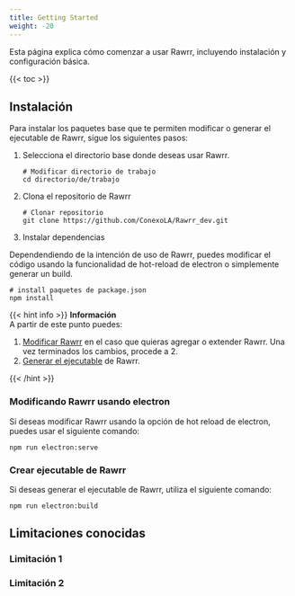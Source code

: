 ```yaml
---
title: Getting Started
weight: -20
---
```


Esta página explica cómo comenzar a usar Rawrr, incluyendo instalación y configuración básica.

<!--more-->

{{< toc >}}

## Instalación

Para instalar los paquetes base que te permiten modificar o generar el ejecutable de Rawrr, sigue los siguientes pasos:

1. Selecciona el directorio base donde deseas usar Rawrr.
   
   ```Shell
   # Modificar directorio de trabajo
   cd directorio/de/trabajo
   ```

1. Clona el repositorio de Rawrr

   ```Shell
   # Clonar repositorio
   git clone https://github.com/ConexoLA/Rawrr_dev.git
   ```

1. Instalar dependencias

Dependendiendo de la intención de uso de Rawrr, puedes modificar el código usando la funcionalidad de hot-reload de electron o simplemente generar un build.

   ```Shell
   # install paquetes de package.json
   npm install
   ```

{{< hint info >}}
**Información**\
A partir de este punto puedes: 

1. [Modificar Rawrr](#modificar-rawrr-usando-electron) en el caso que quieras agregar o extender Rawrr. Una vez terminados los cambios, procede a 2.
2. [Generar el ejecutable](#modificar-rawrr-usando-electron) de Rawrr.

{{< /hint >}}

### Modificando Rawrr usando electron

Si deseas modificar Rawrr usando la opción de hot reload de electron, puedes usar el siguiente comando:

```Shell
npm run electron:serve
```
### Crear ejecutable de Rawrr

Si deseas generar el ejecutable de Rawrr, utiliza el siguiente comando:

```Shell
npm run electron:build
```

## Limitaciones conocidas

### Limitación 1

### Limitación 2